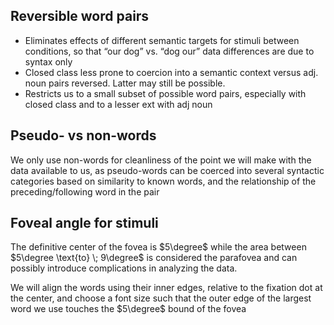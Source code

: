 ## Reversible word pairs
- Eliminates effects of different semantic targets for stimuli between conditions, so that “our dog” vs. “dog our” data differences are due to syntax only
- Closed class less prone to coercion into a semantic context versus adj. noun pairs reversed. Latter may still be possible.
- Restricts us to a small subset of possible word pairs, especially with closed class and to a lesser ext with adj noun

## Pseudo- vs non-words

We only use non-words for cleanliness of the point we will make with the data available to us, as pseudo-words can be coerced into several syntactic categories based on similarity to known words, and the relationship of the preceding/following word in the pair

## Foveal angle for stimuli

The definitive center of the fovea is $5\degree$ while the area between $5\degree \text{to}  \; 9\degree$ is considered the parafovea and can possibly introduce complications in analyzing the data.

We will align the words using their inner edges, relative to the fixation dot at the center, and choose a font size such that the outer edge of the largest word we use touches the $5\degree$ bound of the fovea